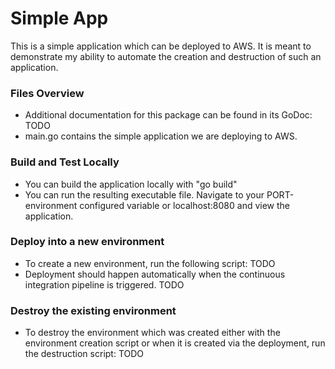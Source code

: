 # Simple App
This is a simple application which can be deployed to AWS. It is meant to demonstrate my ability to automate the creation and destruction of such an application.

### Files Overview
* Additional documentation for this package can be found in its GoDoc: TODO
* main.go contains the simple application we are deploying to AWS.

### Build and Test Locally
* You can build the application locally with "go build"
* You can run the resulting executable file. Navigate to your PORT-environment configured variable or localhost:8080 and view the application.

### Deploy into a new environment
* To create a new environment, run the following script: TODO
* Deployment should happen automatically when the continuous integration pipeline is triggered. TODO

### Destroy the existing environment
* To destroy the environment which was created either with the environment creation script or when it is created via the
deployment, run the destruction script: TODO
